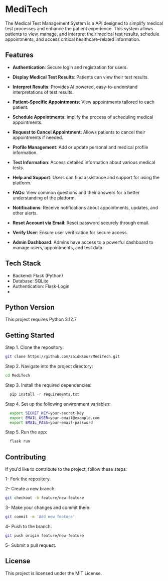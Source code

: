 # MediTech

The Medical Test Management System is a API designed to simplify medical test processes and enhance the patient experience. This system allows patients to view, manage, and interpret their medical test results, schedule appointments, and access critical healthcare-related information.


## Features

- **Authentication**: Secure login and registration for users.

- **Display Medical Test Results**: Patients can view their test results.

- **Interpret Results**: Provides AI powered, easy-to-understand interpretations of test results.

- **Patient-Specific Appointments**: View appointments tailored to each patient.

- **Schedule Appointments**: implify the process of scheduling medical appointments.
  
- **Request to Cancel Appointment**: Allows patients to cancel their appointments if needed.

- **Profile Management**: Add or update personal and medical profile information.
  
- **Test Information**: Access detailed information about various medical tests.

- **Help and Support**: Users can find assistance and support for using the platform.

- **FAQs**: View common questions and their answers for a better understanding of the platform.

 - **Notifications**: Receive notifications about appointments, updates, and other alerts.

 - **Reset Account via Email**: Reset password securely through email.

 - **Verify User**: Ensure user verification for secure access.

  - **Admin Dashboard**: Admins have access to a powerful dashboard to manage users, appointments, and test data.


## Tech Stack
- Backend: Flask (Python)
- Database: SQLite
- Authentication: Flask-Login
- 

## Python Version
  This project requires Python 3.12.7


## Getting Started

Step 1. Clone the repository:
```bash
git clone https://github.com/zaidNsour/MediTech.git
```


Step 2. Navigate into the project directory:
```bash
cd MediTech
```


Step 3. Install the required dependencies:
 ```bash
   pip install -r requirements.txt
```


Step 4. Set up the following environment variables:
```bash
  export SECRET_KEY=your-secret-key
  export EMAIL_USER=your-email@example.com
  export EMAIL_PASS=your-email-password
```

Step 5. Run the app:
```bash
  flask run
```

## Contributing
 If you'd like to contribute to the project, follow these steps:
 
1- Fork the repository.

2- Create a new branch: 

```bash
git checkout -b feature/new-feature
```

3- Make your changes and commit them:

```bash
git commit -m 'Add new feature'
```

4- Push to the branch: 

```bash
git push origin feature/new-feature
```

5- Submit a pull request.

## License
This project is licensed under the MIT License.
